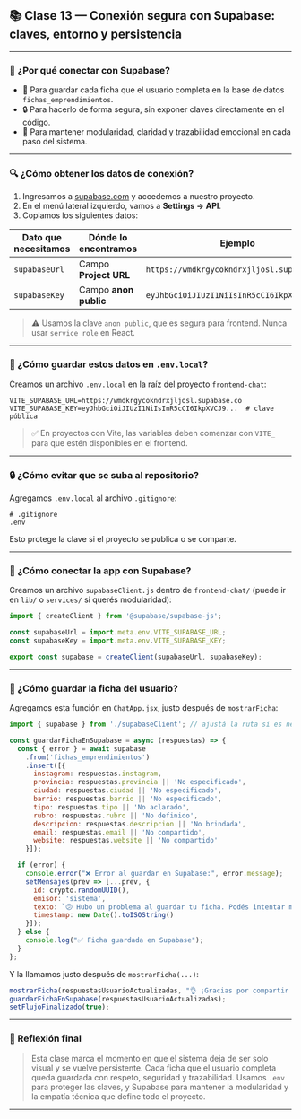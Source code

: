 
## 📚 Clase 13 — Conexión segura con Supabase: claves, entorno y persistencia

---

### 🧠 ¿Por qué conectar con Supabase?

- 🔗 Para guardar cada ficha que el usuario completa en la base de datos `fichas_emprendimientos`.
- 🔒 Para hacerlo de forma segura, sin exponer claves directamente en el código.
- 🧠 Para mantener modularidad, claridad y trazabilidad emocional en cada paso del sistema.

---

### 🔍 ¿Cómo obtener los datos de conexión?

1. Ingresamos a [supabase.com](https://supabase.com) y accedemos a nuestro proyecto.
2. En el menú lateral izquierdo, vamos a **Settings → API**.
3. Copiamos los siguientes datos:

| Dato que necesitamos | Dónde lo encontramos | Ejemplo |
|----------------------|----------------------|---------|
| `supabaseUrl`        | Campo **Project URL** | `https://wmdkrgycokndrxjljosl.supabase.co` |
| `supabaseKey`        | Campo **anon public** | `eyJhbGciOiJIUzI1NiIsInR5cCI6IkpXVCJ9...` |

> ⚠️ Usamos la clave `anon public`, que es segura para frontend. Nunca usar `service_role` en React.

---

### 🧱 ¿Cómo guardar estos datos en `.env.local`?

Creamos un archivo `.env.local` en la raíz del proyecto `frontend-chat`:

```env.local
VITE_SUPABASE_URL=https://wmdkrgycokndrxjljosl.supabase.co
VITE_SUPABASE_KEY=eyJhbGciOiJIUzI1NiIsInR5cCI6IkpXVCJ9...  # clave pública
```

> ✅ En proyectos con Vite, las variables deben comenzar con `VITE_` para que estén disponibles en el frontend.

---

### 🔒 ¿Cómo evitar que se suba al repositorio?

Agregamos `.env.local` al archivo `.gitignore`:

```
# .gitignore
.env
```

Esto protege la clave si el proyecto se publica o se comparte.

---

### 🔌 ¿Cómo conectar la app con Supabase?

Creamos un archivo `supabaseClient.js` dentro de `frontend-chat/` (puede ir en `lib/` o `services/` si querés modularidad):

```js
import { createClient } from '@supabase/supabase-js';

const supabaseUrl = import.meta.env.VITE_SUPABASE_URL;
const supabaseKey = import.meta.env.VITE_SUPABASE_KEY;

export const supabase = createClient(supabaseUrl, supabaseKey);
```

---

### 🧠 ¿Cómo guardar la ficha del usuario?

Agregamos esta función en `ChatApp.jsx`, justo después de `mostrarFicha`:

```js
import { supabase } from './supabaseClient'; // ajustá la ruta si es necesario

const guardarFichaEnSupabase = async (respuestas) => {
  const { error } = await supabase
    .from('fichas_emprendimientos')
    .insert([{
      instagram: respuestas.instagram,
      provincia: respuestas.provincia || 'No especificado',
      ciudad: respuestas.ciudad || 'No especificado',
      barrio: respuestas.barrio || 'No especificado',
      tipo: respuestas.tipo || 'No aclarado',
      rubro: respuestas.rubro || 'No definido',
      descripcion: respuestas.descripcion || 'No brindada',
      email: respuestas.email || 'No compartido',
      website: respuestas.website || 'No compartido'
    }]);

  if (error) {
    console.error("❌ Error al guardar en Supabase:", error.message);
    setMensajes(prev => [...prev, {
      id: crypto.randomUUID(),
      emisor: 'sistema',
      texto: `😕 Hubo un problema al guardar tu ficha. Podés intentar más tarde.`,
      timestamp: new Date().toISOString()
    }]);
  } else {
    console.log("✅ Ficha guardada en Supabase");
  }
};
```

Y la llamamos justo después de `mostrarFicha(...)`:

```js
mostrarFicha(respuestasUsuarioActualizadas, "👌 ¡Gracias por compartir tus datos! 🎉 \n 👇 Esta es tu ficha:");
guardarFichaEnSupabase(respuestasUsuarioActualizadas);
setFlujoFinalizado(true);
```

---

### 🧠 Reflexión final

> Esta clase marca el momento en que el sistema deja de ser solo visual y se vuelve persistente. Cada ficha que el usuario completa queda guardada con respeto, seguridad y trazabilidad. Usamos `.env` para proteger las claves, y Supabase para mantener la modularidad y la empatía técnica que define todo el proyecto.

---
